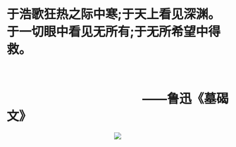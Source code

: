 # 于浩歌狂热之际中寒;于天上看见深渊。于一切眼中看见无所有;于无所希望中得救。  
# &emsp;&emsp; &emsp;&emsp; &emsp; &emsp; &emsp; &emsp; &emsp;&emsp; &emsp;&emsp;&emsp;&emsp;&emsp;&emsp;&emsp;&emsp;&emsp;&emsp;&emsp;——鲁迅《墓碣文》  
<div align=center><img src="https://s1.ax1x.com/2020/09/23/wX2lY8.jpg"/></div>
